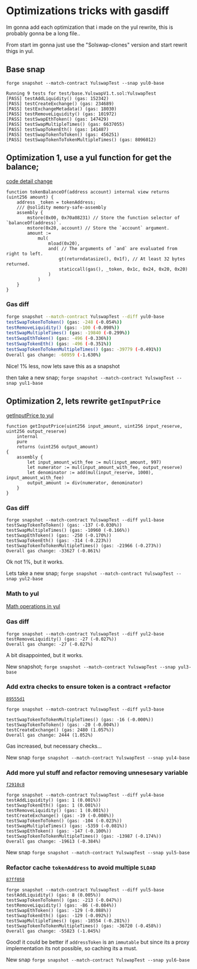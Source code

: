 # Optimizations tricks with gasdiff

Im gonna add each optimization that i made on the yul rewrite, this is probably gonna be a long file..

From start im gonna just use the "Solswap-clones" version and start rewrit thigs in yul.

## Base snap
`forge snapshot --match-contract YulswapTest --snap yul0-base`

```
Running 9 tests for test/base.YulswapV1.t.sol:YulswapTest
[PASS] testAddLiquidity() (gas: 152342)
[PASS] testCreateExchange() (gas: 234689)
[PASS] testExchangeMetadata() (gas: 18030)
[PASS] testRemoveLiquidity() (gas: 101972)
[PASS] testSwapEthToken() (gas: 147429)
[PASS] testSwapMultipleTimes() (gas: 6637055)
[PASS] testSwapTokenEth() (gas: 141487)
[PASS] testSwapTokenToToken() (gas: 456251)
[PASS] testSwapTokenToTokenMultipleTimes() (gas: 8096012)
```

## Optimization 1, use a yul function for get the balance;

[code detail change](https://github.com/eugenioclrc/yulswap/commit/19d193cd5967d659babd14b4480cd98273a6bb26)
```solidity
function tokenBalanceOf(address account) internal view returns (uint256 amount) {
    address _token = tokenAddress;
    /// @solidity memory-safe-assembly
    assembly {
        mstore(0x00, 0x70a08231) // Store the function selector of `balanceOf(address)`.
        mstore(0x20, account) // Store the `account` argument.
        amount :=
            mul(
                mload(0x20),
                and( // The arguments of `and` are evaluated from right to left.
                    gt(returndatasize(), 0x1f), // At least 32 bytes returned.
                    staticcall(gas(), _token, 0x1c, 0x24, 0x20, 0x20)
                )
            )
    }
}
```

### Gas diff

```sh
forge snapshot --match-contract YulswapTest --diff yul0-base
testSwapTokenToToken() (gas: -248 (-0.054%)) 
testRemoveLiquidity() (gas: -100 (-0.098%)) 
testSwapMultipleTimes() (gas: -19840 (-0.299%)) 
testSwapEthToken() (gas: -496 (-0.336%)) 
testSwapTokenEth() (gas: -496 (-0.351%)) 
testSwapTokenToTokenMultipleTimes() (gas: -39779 (-0.491%)) 
Overall gas change: -60959 (-1.630%)
```
Nice! 1% less, now lets save this as a snapshot

then take a new snap;
`forge snapshot --match-contract YulswapTest --snap yul1-base`


## Optimization 2, lets rewrite `getInputPrice`

[getInputPrice to yul](https://github.com/eugenioclrc/yulswap/commit/4e28b85e25d99230fd6309979b111d12bc7c7e10)

```solidity
function getInputPrice(uint256 input_amount, uint256 input_reserve, uint256 output_reserve)
    internal
    pure
    returns (uint256 output_amount)
{
    assembly {
        let input_amount_with_fee := mul(input_amount, 997)
        let numerator := mul(input_amount_with_fee, output_reserve)
        let denominator := add(mul(input_reserve, 1000), input_amount_with_fee)
        output_amount := div(numerator, denominator)
    }
}
```

### Gas diff

```
forge snapshot --match-contract YulswapTest --diff yul1-base
testSwapTokenToToken() (gas: -137 (-0.030%)) 
testSwapMultipleTimes() (gas: -10960 (-0.166%)) 
testSwapEthToken() (gas: -250 (-0.170%)) 
testSwapTokenEth() (gas: -314 (-0.223%)) 
testSwapTokenToTokenMultipleTimes() (gas: -21966 (-0.273%)) 
Overall gas change: -33627 (-0.861%)
```

Ok not 1%, but it works.

Lets take a new snap;
`forge snapshot --match-contract YulswapTest --snap yul2-base`

### Math to yul

[Math operations in yul](https://github.com/eugenioclrc/yulswap/commit/70f7411fbb1aa0f76ae25f61745687165ea0eb31)


### Gas diff

```
forge snapshot --match-contract YulswapTest --diff yul2-base
testRemoveLiquidity() (gas: -27 (-0.027%)) 
Overall gas change: -27 (-0.027%)
```

A bit disappointed, but it works.

New snapshot;
`forge snapshot --match-contract YulswapTest --snap yul3-base`


### Add extra checks to ensure token is a contract +refactor

[`89555d1`](https://github.com/eugenioclrc/yulswap/commit/89555d1d839fcea9aafa65addac67fe272b20d58)

```
forge snapshot --match-contract YulswapTest --diff yul3-base

testSwapTokenToTokenMultipleTimes() (gas: -16 (-0.000%)) 
testSwapTokenToToken() (gas: -20 (-0.004%)) 
testCreateExchange() (gas: 2480 (1.057%)) 
Overall gas change: 2444 (1.052%)
```

Gas increased, but necessary checks...

New snap
`forge snapshot --match-contract YulswapTest --snap yul4-base`

### Add more yul stuff and refactor removing unnesesary variable

[`f2910c8`](https://github.com/eugenioclrc/yulswap/commit/f2910c89a7aafd0c490cd6636777d1f5efce15f9)

```
forge snapshot --match-contract YulswapTest --diff yul4-base
testAddLiquidity() (gas: 1 (0.001%)) 
testSwapTokenEth() (gas: 1 (0.001%)) 
testRemoveLiquidity() (gas: 1 (0.001%)) 
testCreateExchange() (gas: -19 (-0.008%)) 
testSwapTokenToToken() (gas: -104 (-0.023%)) 
testSwapMultipleTimes() (gas: -5359 (-0.081%)) 
testSwapEthToken() (gas: -147 (-0.100%)) 
testSwapTokenToTokenMultipleTimes() (gas: -13987 (-0.174%)) 
Overall gas change: -19613 (-0.384%)
```

New snap
`forge snapshot --match-contract YulswapTest --snap yul5-base`

### Refactor cache `tokenAddress` to avoid multiple `SLOAD`
  
[`87ff058`](https://github.com/eugenioclrc/yulswap/commit/87ff058000ad6486f25818996b153e567a07a8cb)

```
forge snapshot --match-contract YulswapTest --diff yul5-base
testAddLiquidity() (gas: 8 (0.005%)) 
testSwapTokenToToken() (gas: -213 (-0.047%)) 
testRemoveLiquidity() (gas: -86 (-0.084%)) 
testSwapEthToken() (gas: -129 (-0.088%)) 
testSwapTokenEth() (gas: -129 (-0.092%)) 
testSwapMultipleTimes() (gas: -18554 (-0.281%)) 
testSwapTokenToTokenMultipleTimes() (gas: -36720 (-0.458%)) 
Overall gas change: -55823 (-1.045%)
```

Good! it could be better if `addressToken` is an `immutable` but since its a proxy implementation its not possible, so caching its a must.

New snap
`forge snapshot --match-contract YulswapTest --snap yul6-base`

